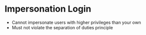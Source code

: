 # Impersonation Login

* Cannot impersonate users with higher privileges than your own
* Must not violate the separation of duties principle
<!-- SOURCE_MD5:91d06b81df2ee22fde5848a3134a050c-->
